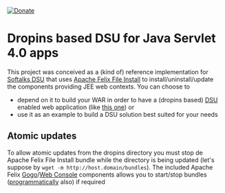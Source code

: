 [![Donate](https://img.shields.io/badge/Donate-PayPal-green.svg)](https://www.paypal.com/donate/?business=7JXD6EDFHXF5C&no_recurring=1&item_name=To+develop%2C+mantain+and+evolve+a+type+of+software+that+is+not+easy+to+get+from+great+corporations&currency_code=USD)
# Dropins based DSU for Java Servlet 4.0 apps
This project was conceived as a (kind of) reference implementation for [Softalks DSU](https://github.com/softalks/dsu.http) that uses [Apache Felix File Install](https://felix.apache.org/documentation/subprojects/apache-felix-file-install.html) to install/uninstall/update the components providing JEE web contexts. You can choose to
* depend on it to build your WAR in order to have a (dropins based) [DSU](https://en.wikipedia.org/wiki/Dynamic_software_updating) enabled web application (like [this one](https://github.com/softalks/dsu.example)) or
* use it as an example to build a DSU solution best suited for your needs
## Atomic updates
To allow atomic updates from the dropins directory you must stop de Apache Felix File Install bundle while the directory is being updated (let's suppose by `wget -m http://host.domain/bundles`). The included Apache Felix [Gogo](https://felix.apache.org/documentation/subprojects/apache-felix-gogo.html)/[Web Console](https://felix.apache.org/documentation/subprojects/apache-felix-web-console.html) components allows you to start/stop bundles ([programmatically](https://felix.apache.org/documentation/subprojects/apache-felix-web-console/web-console-restful-api.html) also) if required

